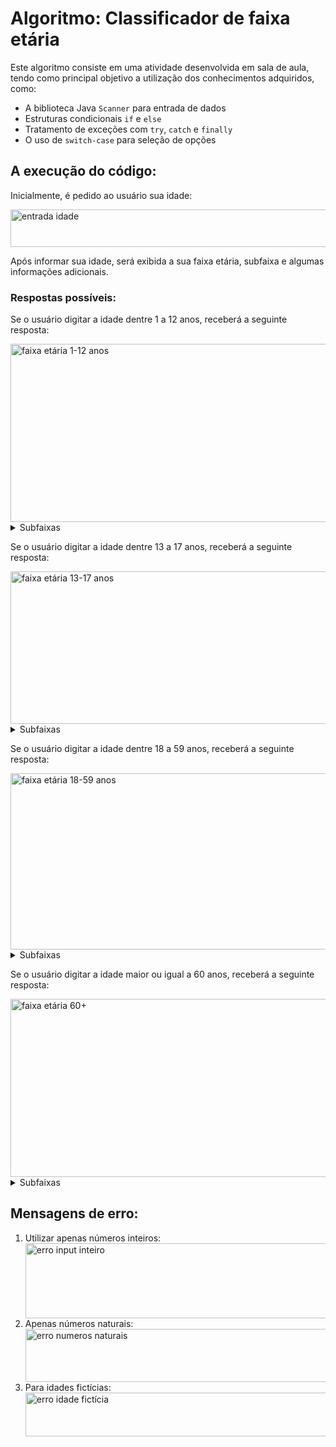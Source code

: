 <h1>Algoritmo: Classificador de faixa etária</h1>

<p>Este algoritmo consiste em uma atividade desenvolvida em sala de aula, tendo como principal objetivo a utilização dos conhecimentos adquiridos, como:</p>

<ul>
  <li>A biblioteca Java <code>Scanner</code> para entrada de dados</li>
  <li>Estruturas condicionais <code>if</code> e <code>else</code></li>
  <li>Tratamento de exceções com <code>try</code>, <code>catch</code> e <code>finally</code></li>
  <li>O uso de <code>switch-case</code> para seleção de opções</li>
</ul>

<h2>A execução do código:</h2>

<p>Inicialmente, é pedido ao usuário sua idade:</p>
<img width="524" height="60" alt="entrada idade" src="https://github.com/user-attachments/assets/d3f6e231-8464-48e5-bdc6-b2fc822b3d23" />

<p>Após informar sua idade, será exibida a sua faixa etária, subfaixa e algumas informações adicionais.</p>

<h3>Respostas possíveis:</h3>

<p>Se o usuário digitar a idade dentre 1 a 12 anos, receberá a seguinte resposta:</p>
<img width="667" height="285" alt="faixa etária 1-12 anos" src="https://github.com/user-attachments/assets/73b6a7d0-7549-445d-8ec2-71de08fcc8f6" />

<details>
  <summary>Subfaixas</summary>
  <ol>
    <li>Caso seja menor ou igual a 2, sua respectiva subfaixa será essa:</li>
    <img width="743" height="57" alt="subfaixa 0-2" src="https://github.com/user-attachments/assets/53d4c9ee-877b-4a7b-b8c8-c067e4fe1a33" />
    <li>Caso seja menor ou igual a 5 anos, sua respectiva subfaixa será essa:</li>
    <img width="571" height="70" alt="subfaixa 3-5" src="https://github.com/user-attachments/assets/d0e89c9a-0e60-4334-b520-b3fcf1c53282" />
    <li>Caso o valor esteja dentro da faixa etária e não seja nenhum dos citados anteriormente, a subfaixa será:</li>
    <img width="562" height="59" alt="subfaixa 6-12" src="https://github.com/user-attachments/assets/0505f878-1a51-4e6f-ada3-add4b8e37744" />
  </ol>
</details>

<p>Se o usuário digitar a idade dentre 13 a 17 anos, receberá a seguinte resposta:</p>
<img width="771" height="244" alt="faixa etária 13-17 anos" src="https://github.com/user-attachments/assets/3426e3da-0655-45c8-b5e6-706de372af22" />

<details>
  <summary>Subfaixas</summary>
  <ol>
    <li>Caso seja menor ou igual a 15, sua respectiva subfaixa será essa:</li>
    <img width="628" height="64" alt="subfaixa 13-15" src="https://github.com/user-attachments/assets/5dd4db8f-24fc-4cd4-aab2-16747d203153" />
    <li>Caso seja menor ou igual a 17 anos, sua respectiva subfaixa será essa:</li>
    <img width="701" height="60" alt="subfaixa 16-17" src="https://github.com/user-attachments/assets/a920d38e-5437-4142-88f1-d4fa59180729" />
  </ol>
</details>

<p>Se o usuário digitar a idade dentre 18 a 59 anos, receberá a seguinte resposta:</p>
<img width="742" height="282" alt="faixa etária 18-59 anos" src="https://github.com/user-attachments/assets/e8b9f309-cd23-47fc-907d-fe341711d50c" />

<details>
  <summary>Subfaixas</summary>
  <ol>
    <li>Caso seja menor ou igual a 30, sua respectiva subfaixa será essa:</li>
    <img width="790" height="70" alt="subfaixa 18-30" src="https://github.com/user-attachments/assets/c5f91588-d7c6-489a-842a-5bf4aa9424cb" />
    <li>Caso seja menor ou igual a 45 anos, sua respectiva subfaixa será essa:</li>
    <img width="563" height="63" alt="subfaixa 31-45" src="https://github.com/user-attachments/assets/d54d0d26-c550-41a3-a6d4-cc916f191284" />
    <li>Caso o valor esteja dentro da faixa etária e não seja nenhum dos citados anteriormente, a subfaixa será:</li>
    <img width="701" height="56" alt="subfaixa 46-59" src="https://github.com/user-attachments/assets/c8fcfe34-ea3f-469f-a39b-0bb67018f34d" />
  </ol>
</details>

<p>Se o usuário digitar a idade maior ou igual a 60 anos, receberá a seguinte resposta:</p>
<img width="808" height="285" alt="faixa etária 60+" src="https://github.com/user-attachments/assets/319cadb3-a0db-4255-b017-63e770125a9f" />

<details>
  <summary>Subfaixas</summary>
  <ol>
    <li>Caso seja menor ou igual a 75, sua respectiva subfaixa será essa:</li>
    <img width="680" height="60" alt="subfaixa 60-75" src="https://github.com/user-attachments/assets/ed70c4fd-1418-4688-9cd7-9052c3b14465" />
    <li>Caso seja maior que 75 anos, sua respectiva subfaixa será essa:</li>
    <img width="571" height="64" alt="subfaixa 76+" src="https://github.com/user-attachments/assets/89862e46-31dc-4564-a5ac-6d3dd39341f6" />
  </ol>
</details>

<h2>Mensagens de erro:</h2>

<ol>
  <li>Utilizar apenas números inteiros:</li>
  <img width="645" height="120" alt="erro input inteiro" src="https://github.com/user-attachments/assets/0b405afd-43a6-4160-89c5-d8015514b56d" />
  <li>Apenas números naturais:</li>
  <img width="745" height="85" alt="erro numeros naturais" src="https://github.com/user-attachments/assets/b2fd2ed1-a483-4957-81c6-0c6942092f35" />
  <li>Para idades fictícias:</li>
  <img width="653" height="70" alt="erro idade fictícia" src="https://github.com/user-attachments/assets/e9a0bc62-fbd8-432b-a403-ec9bf5609408" />
</ol>

